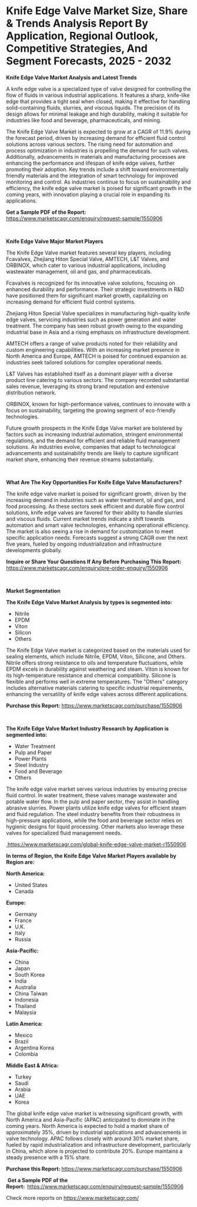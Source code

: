 <p><h1>Knife Edge Valve Market Size, Share & Trends Analysis Report By Application, Regional Outlook, Competitive Strategies, And Segment Forecasts, 2025 - 2032</h1></p><p><strong>Knife Edge Valve Market Analysis and Latest Trends</strong></p>
<p><p>A knife edge valve is a specialized type of valve designed for controlling the flow of fluids in various industrial applications. It features a sharp, knife-like edge that provides a tight seal when closed, making it effective for handling solid-containing fluids, slurries, and viscous liquids. The precision of its design allows for minimal leakage and high durability, making it suitable for industries like food and beverage, pharmaceuticals, and mining.</p><p>The Knife Edge Valve Market is expected to grow at a CAGR of 11.9% during the forecast period, driven by increasing demand for efficient fluid control solutions across various sectors. The rising need for automation and process optimization in industries is propelling the demand for such valves. Additionally, advancements in materials and manufacturing processes are enhancing the performance and lifespan of knife edge valves, further promoting their adoption. Key trends include a shift toward environmentally friendly materials and the integration of smart technology for improved monitoring and control. As industries continue to focus on sustainability and efficiency, the knife edge valve market is poised for significant growth in the coming years, with innovation playing a crucial role in expanding its applications.</p></p>
<p><strong>Get a Sample PDF of the Report:&nbsp;</strong> <a href="https://www.marketscagr.com/enquiry/request-sample/1550906?utm_campaign=2471&utm_medium=2&utm_source=Github&utm_content=ia&utm_term=08042025&utm_id=knife-edge-valve">https://www.marketscagr.com/enquiry/request-sample/1550906</a></p>
<p>&nbsp;</p>
<p><strong>Knife Edge Valve Major Market Players</strong></p>
<p><p>The Knife Edge Valve market features several key players, including Fcavalves, Zhejiang Hiton Special Valve, AMTECH, L&T Valves, and ORBINOX, which cater to various industrial applications, including wastewater management, oil and gas, and pharmaceuticals.</p><p>Fcavalves is recognized for its innovative valve solutions, focusing on enhanced durability and performance. Their strategic investments in R&D have positioned them for significant market growth, capitalizing on increasing demand for efficient fluid control systems.</p><p>Zhejiang Hiton Special Valve specializes in manufacturing high-quality knife edge valves, servicing industries such as power generation and water treatment. The company has seen robust growth owing to the expanding industrial base in Asia and a rising emphasis on infrastructure development.</p><p>AMTECH offers a range of valve products noted for their reliability and custom engineering capabilities. With an increasing market presence in North America and Europe, AMTECH is poised for continued expansion as industries seek tailored solutions for complex operational needs.</p><p>L&T Valves has established itself as a dominant player with a diverse product line catering to various sectors. The company recorded substantial sales revenue, leveraging its strong brand reputation and extensive distribution network.</p><p>ORBINOX, known for high-performance valves, continues to innovate with a focus on sustainability, targeting the growing segment of eco-friendly technologies.</p><p>Future growth prospects in the Knife Edge Valve market are bolstered by factors such as increasing industrial automation, stringent environmental regulations, and the demand for efficient and reliable fluid management solutions. As industries evolve, companies that adapt to technological advancements and sustainability trends are likely to capture significant market share, enhancing their revenue streams substantially.</p></p>
<p>&nbsp;</p>
<p><strong>What Are The Key Opportunities For Knife Edge Valve Manufacturers?</strong></p>
<p><p>The knife edge valve market is poised for significant growth, driven by the increasing demand in industries such as water treatment, oil and gas, and food processing. As these sectors seek efficient and durable flow control solutions, knife edge valves are favored for their ability to handle slurries and viscous fluids. Current market trends indicate a shift towards automation and smart valve technologies, enhancing operational efficiency. The market is also seeing a rise in demand for customization to meet specific application needs. Forecasts suggest a strong CAGR over the next five years, fueled by ongoing industrialization and infrastructure developments globally.</p></p>
<p><strong>Inquire or Share Your Questions If Any Before Purchasing This Report:</strong> <a href="https://www.marketscagr.com/enquiry/pre-order-enquiry/1550906?utm_campaign=2471&utm_medium=2&utm_source=Github&utm_content=ia&utm_term=08042025&utm_id=knife-edge-valve">https://www.marketscagr.com/enquiry/pre-order-enquiry/1550906</a></p>
<p>&nbsp;</p>
<p><strong>Market Segmentation</strong></p>
<p><strong>The Knife Edge Valve Market Analysis by types is segmented into:</strong></p>
<p><ul><li>Nitrile</li><li>EPDM</li><li>Viton</li><li>Silicon</li><li>Others</li></ul></p>
<p><p>The Knife Edge Valve market is categorized based on the materials used for sealing elements, which include Nitrile, EPDM, Viton, Silicone, and Others. Nitrile offers strong resistance to oils and temperature fluctuations, while EPDM excels in durability against weathering and steam. Viton is known for its high-temperature resistance and chemical compatibility. Silicone is flexible and performs well in extreme temperatures. The "Others" category includes alternative materials catering to specific industrial requirements, enhancing the versatility of knife edge valves across different applications.</p></p>
<p><strong>Purchase this Report:&nbsp;</strong><a href="https://www.marketscagr.com/purchase/1550906?utm_campaign=2471&utm_medium=2&utm_source=Github&utm_content=ia&utm_term=08042025&utm_id=knife-edge-valve">https://www.marketscagr.com/purchase/1550906</a></p>
<p>&nbsp;</p>
<p><strong>The Knife Edge Valve Market Industry Research by Application is segmented into:</strong></p>
<p><ul><li>Water Treatment</li><li>Pulp and Paper</li><li>Power Plants</li><li>Steel Industry</li><li>Food and Beverage</li><li>Others</li></ul></p>
<p><p>The knife edge valve market serves various industries by ensuring precise fluid control. In water treatment, these valves manage wastewater and potable water flow. In the pulp and paper sector, they assist in handling abrasive slurries. Power plants utilize knife edge valves for efficient steam and fluid regulation. The steel industry benefits from their robustness in high-pressure applications, while the food and beverage sector relies on hygienic designs for liquid processing. Other markets also leverage these valves for specialized fluid management needs.</p></p>
<p><a href="https://www.marketscagr.com/global-knife-edge-valve-market-r1550906?utm_campaign=2471&utm_medium=2&utm_source=Github&utm_content=ia&utm_term=08042025&utm_id=knife-edge-valve">&nbsp;https://www.marketscagr.com/global-knife-edge-valve-market-r1550906</a></p>
<p><strong>In terms of Region, the Knife Edge Valve Market Players available by Region are:</strong></p>
<p>
    <p> <strong> North America: </strong>
        <ul>
            <li>United States</li>
            <li>Canada</li>
        </ul>
        </p> 
    <p> <strong> Europe: </strong>
        <ul>
            <li>Germany</li>
            <li>France</li>
            <li>U.K.</li>
            <li>Italy</li>
            <li>Russia</li>
        </ul>
        </p> 
    <p> <strong> Asia-Pacific: </strong>
        <ul>
            <li>China</li>
            <li>Japan</li>
            <li>South Korea</li>
            <li>India</li>
            <li>Australia</li>
            <li>China Taiwan</li>
            <li>Indonesia</li>
            <li>Thailand</li>
            <li>Malaysia</li>
        </ul>
        </p> 
    <p> <strong> Latin America: </strong>
        <ul>
            <li>Mexico</li>
            <li>Brazil</li>
            <li>Argentina Korea</li>
            <li>Colombia</li>
        </ul>
        </p> 
    <p> <strong> Middle East & Africa: </strong>
        <ul>
            <li>Turkey</li>
            <li>Saudi</li>
            <li>Arabia</li>
            <li>UAE</li>
            <li>Korea</li>
        </ul>
    </p>
    </p>
<p><p>The global knife edge valve market is witnessing significant growth, with North America and Asia-Pacific (APAC) anticipated to dominate in the coming years. North America is expected to hold a market share of approximately 35%, driven by industrial applications and advancements in valve technology. APAC follows closely with around 30% market share, fueled by rapid industrialization and infrastructure development, particularly in China, which alone is projected to contribute 20%. Europe maintains a steady presence with a 15% share.</p></p>
<p><strong>Purchase this Report: </strong><a href="https://www.marketscagr.com/purchase/1550906?utm_campaign=2471&utm_medium=2&utm_source=Github&utm_content=ia&utm_term=08042025&utm_id=knife-edge-valve">https://www.marketscagr.com/purchase/1550906</a></p>
<p>&nbsp;<strong>Get a Sample PDF of the Report:&nbsp;&nbsp;</strong><a href="https://www.marketscagr.com/enquiry/request-sample/1550906?utm_campaign=2471&utm_medium=2&utm_source=Github&utm_content=ia&utm_term=08042025&utm_id=knife-edge-valve">https://www.marketscagr.com/enquiry/request-sample/1550906</a></p>
<p><strong></strong></p>
<p>Check more reports on <a href="https://www.marketscagr.com/?utm_campaign=2471&utm_medium=2&utm_source=Github&utm_content=ia&utm_term=08042025&utm_id=knife-edge-valve">https://www.marketscagr.com/</a></p>